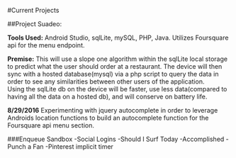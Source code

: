 #Current Projects

##Project Suadeo:

**Tools Used:**
Android Studio, sqlLite, mySQL, PHP, Java.  Utilizes Foursquare api for the menu endpoint.  

**Premise:**
This will use a slope one algorithm within the sqlLite local storage to predict what the user should order at a restaurant.  The device will then sync with a hosted database(mysql) via a php script to query the data in order to see any similarities between other users of the application.  
Using the sqlLite db on the device will be faster, use less data(compared to having all the data on a hosted db), and will conserve on battery life.  

**8/29/2016**
Experimenting with jquery autocomplete in order to leverage Androids location functions to build an autocomplete function for the Foursquare api menu section.  

###Enqueue Sandbox
-Social Logins
-Should I Surf Today
-Accomplished
-Punch a Fan
-Pinterest implicit timer
